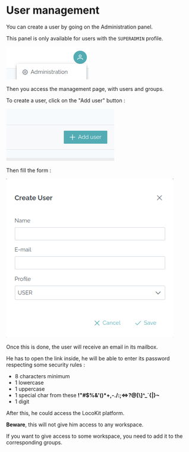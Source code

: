 # User management

You can create a user by going on the Administration panel.

This panel is only available for users with the `SUPERADMIN` profile.

![](assets/lck-panel-admin.png)

Then you access the management page, with users and groups.

To create a user, click on the "Add user" button :

![](assets/lck-add-user.png)

Then fill the form :

![](assets/lck-user-form.png)

Once this is done, the user will receive an email in its mailbox.

He has to open the link inside, he will be able to enter its password
respecting some security rules :
* 8 characters minimum
* 1 lowercase
* 1 uppercase
* 1 special char from these **!\"#$%&'()*+,-./:;<=>?@[\\]^_`{|}~**
* 1 digit

After this, he could access the LocoKit platform.

**Beware**, this will not give him access to any workspace.

If you want to give access to some workspace, 
you need to add it to the corresponding groups.